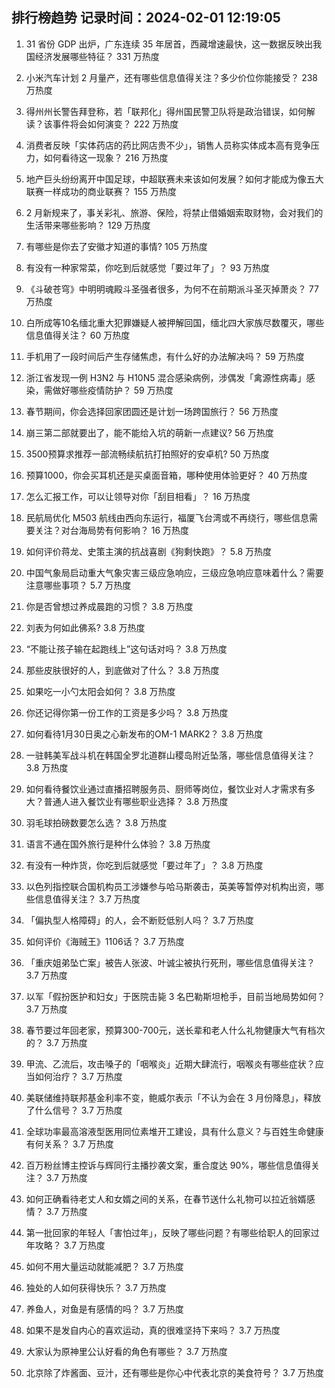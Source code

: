 
## 排行榜趋势 记录时间：2024-02-01 12:19:05
  
  1. 31 省份 GDP 出炉，广东连续 35 年居首，西藏增速最快，这一数据反映出我国经济发展哪些特征？ 331 万热度
    
  2. 小米汽车计划 2 月量产，还有哪些信息值得关注？多少价位你能接受？ 238 万热度
    
  3. 得州州长警告拜登称，若「联邦化」得州国民警卫队将是政治错误，如何解读？该事件将会如何演变？ 222 万热度
    
  4. 消费者反映「实体药店的药比网店贵不少」，销售人员称实体成本高有竞争压力，如何看待这一现象？ 216 万热度
    
  5. 地产巨头纷纷离开中国足球，中超联赛未来该如何发展？如何才能成为像五大联赛一样成功的商业联赛？ 155 万热度
    
  6. 2 月新规来了，事关彩礼、旅游、保险，将禁止借婚姻索取财物，会对我们的生活带来哪些影响？ 129 万热度
    
  7. 有哪些是你去了安徽才知道的事情? 105 万热度
    
  8. 有没有一种家常菜，你吃到后就感觉「要过年了」？ 93 万热度
    
  9. 《斗破苍穹》中明明魂殿斗圣强者很多，为何不在前期派斗圣灭掉萧炎？ 77 万热度
    
  10. 白所成等10名缅北重大犯罪嫌疑人被押解回国，缅北四大家族尽数覆灭，哪些信息值得关注？ 60 万热度
    
  11. 手机用了一段时间后产生存储焦虑，有什么好的办法解决吗？ 59 万热度
    
  12. 浙江省发现一例 H3N2 与 H10N5 混合感染病例，涉偶发「禽源性病毒」感染，需做好哪些疫情防护？ 59 万热度
    
  13. 春节期间，你会选择回家团圆还是计划一场跨国旅行？ 56 万热度
    
  14. 崩三第二部就要出了，能不能给入坑的萌新一点建议? 56 万热度
    
  15. 3500预算求推荐一部流畅续航抗打拍照好的安卓机? 50 万热度
    
  16. 预算1000，你会买耳机还是买桌面音箱，哪种使用体验更好？ 40 万热度
    
  17. 怎么汇报工作，可以让领导对你「刮目相看」？ 16 万热度
    
  18. 民航局优化 M503 航线由西向东运行，福厦飞台湾或不再绕行，哪些信息需要关注？对台海局势有何影响？ 16 万热度
    
  19. 如何评价蒋龙、史策主演的抗战喜剧《狗剩快跑》？ 5.8 万热度
    
  20. 中国气象局启动重大气象灾害三级应急响应，三级应急响应意味着什么？需要注意哪些事项？ 5.7 万热度
    
  21. 你是否曾想过养成晨跑的习惯？ 3.8 万热度
    
  22. 刘表为何如此佛系? 3.8 万热度
    
  23. “不能让孩子输在起跑线上”这句话对吗？ 3.8 万热度
    
  24. 那些皮肤很好的人，到底做对了什么？ 3.8 万热度
    
  25. 如果吃一小勺太阳会如何？ 3.8 万热度
    
  26. 你还记得你第一份工作的工资是多少吗？ 3.8 万热度
    
  27. 如何看待1月30日奥之心新发布的OM-1 MARK2？ 3.8 万热度
    
  28. 一驻韩美军战斗机在韩国全罗北道群山稷岛附近坠落，哪些信息值得关注？ 3.8 万热度
    
  29. 如何看待餐饮业通过直播招聘服务员、厨师等岗位，餐饮业对人才需求有多大？普通人进入餐饮业有哪些职业选择？ 3.8 万热度
    
  30. 羽毛球拍磅数要怎么选？ 3.8 万热度
    
  31. 语言不通在国外旅行是种什么体验？ 3.8 万热度
    
  32. 有没有一种炸货，你吃到后就感觉「要过年了」？ 3.8 万热度
    
  33. 以色列指控联合国机构员工涉嫌参与哈马斯袭击，英美等暂停对机构出资，哪些信息值得关注？ 3.7 万热度
    
  34. 「偏执型人格障碍」的人，会不断贬低别人吗？ 3.7 万热度
    
  35. 如何评价《海贼王》1106话？ 3.7 万热度
    
  36. 「重庆姐弟坠亡案」被告人张波、叶诚尘被执行死刑，哪些信息值得关注？ 3.7 万热度
    
  37. 以军「假扮医护和妇女」于医院击毙 3 名巴勒斯坦枪手，目前当地局势如何？ 3.7 万热度
    
  38. 春节要过年回老家，预算300-700元，送长辈和老人什么礼物健康大气有档次的？ 3.7 万热度
    
  39. 甲流、乙流后，攻击嗓子的「咽喉炎」近期大肆流行，咽喉炎有哪些症状？应当如何治疗？ 3.7 万热度
    
  40. 美联储维持联邦基金利率不变，鲍威尔表示「不认为会在 3 月份降息」，释放了什么信号？ 3.7 万热度
    
  41. 全球功率最高溶液型医用同位素堆开工建设，具有什么意义？与百姓生命健康有何关系？ 3.7 万热度
    
  42. 百万粉丝博主控诉与辉同行主播抄袭文案，重合度达 90%，哪些信息值得关注？ 3.7 万热度
    
  43. 如何正确看待老丈人和女婿之间的关系，在春节送什么礼物可以拉近翁婿感情？ 3.7 万热度
    
  44. 第一批回家的年轻人「害怕过年」，反映了哪些问题？有哪些给职人的回家过年攻略？ 3.7 万热度
    
  45. 如何不用大量运动就能减肥？ 3.7 万热度
    
  46. 独处的人如何获得快乐？ 3.7 万热度
    
  47. 养鱼人，对鱼是有感情的吗？ 3.7 万热度
    
  48. 如果不是发自内心的喜欢运动，真的很难坚持下来吗？ 3.7 万热度
    
  49. 大家认为原神里公认好看的角色有哪些？ 3.7 万热度
    
  50. 北京除了炸酱面、豆汁，还有哪些是你心中代表北京的美食符号？ 3.7 万热度
    